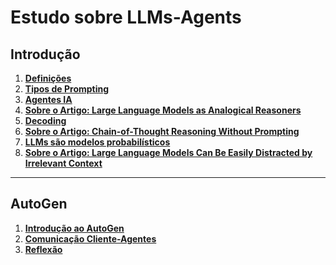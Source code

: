 # Estudo sobre LLMs-Agents

## Introdução

1. **[Definições](/basico/anot01.md)**<br>
2. **[Tipos de Prompting](/basico/anot02.md)**<br>
3. **[Agentes IA](/autogen/anot01.md)**<br>
4. **[Sobre o Artigo: Large Language Models as Analogical Reasoners](/basico/anot03.md)**<br>
5. **[Decoding](/basico/anot05.md)**<br>
6. **[Sobre o Artigo: Chain-of-Thought Reasoning Without Prompting](/basico/anot04.md)**<br>
7. **[LLMs são modelos probabilísticos](/basico/anot06.md)**<br>
8. **[Sobre o Artigo: Large Language Models Can Be Easily Distracted by Irrelevant Context](/basico/anot07.md)**<br>

---
## AutoGen

1. **[Introdução ao AutoGen](/autogen/anot02.md)**<br>
2. **[Comunicação Cliente-Agentes](/autogen/anot03.md)**<br>
3. **[Reflexão](/autogen/anot04.md)**<br>
